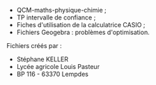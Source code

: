 - QCM-maths-physique-chimie ;
- TP intervalle de confiance ;
- Fiches d'utilisation de la calculatrice CASIO ;
- Fichiers Geogebra : problèmes d'optimisation.

Fichiers créés par :
- Stéphane KELLER
- Lycée agricole Louis Pasteur
- BP 116 - 63370 Lempdes
